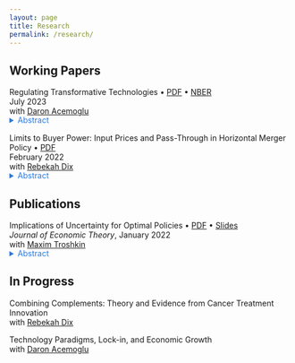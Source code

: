 ```yaml
---
layout: page
title: Research
permalink: /research/
---
```



## Working Papers


Regulating Transformative Technologies • <a href="/files/research/tech-reg-8.pdf">PDF</a> • <a href="https://www.nber.org/papers/w31461?utm_campaign=ntwh&utm_medium=email&utm_source=ntwg27" target="_blank">NBER</a><br>
July 2023<br>
with <a href="https://economics.mit.edu/people/faculty/daron-acemoglu" target="_blank">Daron Acemoglu</a><br>
<!-- Media: <a href="https://qz.com/the-economic-case-for-slowing-down-ai-1850627827" target="_blank">Quartz</a><br> -->
<details style="margin-bottom: 15px; margin-top: -15px">
	<summary style="color: #2a7ae2">Abstract</summary>

	Transformative technologies like generative artificial intelligence promise to accelerate productivity growth across many sectors, but they also present new risks from potential misuse. We develop a multi-sector technology adoption model to study the optimal regulation of transformative technologies when society can learn about these risks over time. Socially optimal adoption is gradual and convex. If social damages are proportional to the productivity gains from the new technology, a higher growth rate leads to slower optimal adoption. Equilibrium adoption is inefficient when firms do not internalize all social damages, and sector-independent regulation is helpful but generally not sufficient to restore optimality.
	
</details>


Limits to Buyer Power: Input Prices and Pass-Through in Horizontal Merger Policy • <a href="/files/research/ipp3.pdf">PDF</a><br>
February 2022<br>
with <a href="https://rebekahanne.github.io/research/" target="_blank">Rebekah Dix</a><br>
<details style="margin-bottom: 15px; margin-top: -15px">
	<summary style="color: #2a7ae2">Abstract</summary>

	We re-examine the "buyer power" defense to horizontal mergers using models of imperfect competition in which input prices are set before goods prices. We derive a measure of unilateral incentives to adjust input prices after a downstream merger, Input Pricing Pressure, and we use it to show that mergers often incentivize higher input prices. Consumer surplus-maximizing antitrust policy is often too lax when input prices are assumed fixed, and it should be biased against buyer power claims. In an empirical application to local retail beer markets, endogenizing input prices substantially raises the consumer harm from mergers of retailers.
	
</details>


## Publications


Implications of Uncertainty for Optimal Policies • <a href="/files/research/AwL-pub.pdf">PDF</a> • <a href="/files/research/AwL-7-slides.pdf">Slides</a><br>
*Journal of Economic Theory*, January 2022<br>
with <a href="http://business-school.exeter.ac.uk/about/people/profile/index.php?web_id=max_troshkin" target="_blank">Maxim Troshkin</a><br>
<details style="margin-bottom: 15px; margin-top: -15px">
	<summary style="color: #2a7ae2">Abstract</summary>

	We study the implications of ambiguity for optimal ﬁscal policy in macro public ﬁnance environments with heterogeneous agents and private idiosyncratic shocks. We describe conditions under which ambiguity implies that it is optimal to periodically reform policies. Periodic reforms lead to simpliﬁed optimal policies that are not fully contingent on future shocks; at times they also lose dependence on the full history of past shocks. These simpliﬁed policies can be characterized without complete backward induction when the time horizon is ﬁnite. However, linear policies can be far from optimal. We also show that equilibria in decentralized versions of these economies are not generally efﬁcient, implying a meaningful role for government provision of insurance, unlike in conventional environments with a narrower view of uncertainty.

</details>


## In Progress


Combining Complements: Theory and Evidence from Cancer Treatment Innovation<br>
with <a href="https://rebekahanne.github.io/research/" target="_blank">Rebekah Dix</a><br>

Technology Paradigms, Lock-in, and Economic Growth<br>
with <a href="https://economics.mit.edu/people/faculty/daron-acemoglu" target="_blank">Daron Acemoglu</a>
